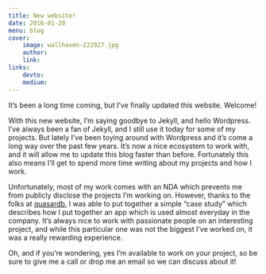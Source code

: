 ```yaml
---
title: New website!
date: 2016-01-20
menu: blog
cover:
    image: wallhaven-222927.jpg
    author:
    link:
links:
    devto:
    medium:
---
```

It’s been a long time coming, but I’ve finally updated this website. Welcome!

With this new website, I’m saying goodbye to Jekyll, and hello Wordpress. I’ve always been a fan of Jekyll, and I still use it today for some of my projects. But lately I’ve been toying around with Wordpress and it’s come a long way over the past few years. It’s now a nice ecosystem to work with, and it will allow me to update this blog faster than before. Fortunately this also means I’ll get to spend more time writing about my projects and how I work.

Unfortunately, most of my work comes with an NDA which prevents me from publicly disclose the projects I’m working on. However, thanks to the folks at [quasardb](http://www.quasardb.net/), I was able to put together a simple “case study” which describes how I put together an app which is used almost everyday in the company. It’s always nice to work with passionate people on an interesting project, and while this particular one was not the biggest I’ve worked on, it was a really rewarding experience.

Oh, and if you’re wondering, yes I’m available to work on your project, so be sure to give me a call or drop me an email so we can discuss about it!
